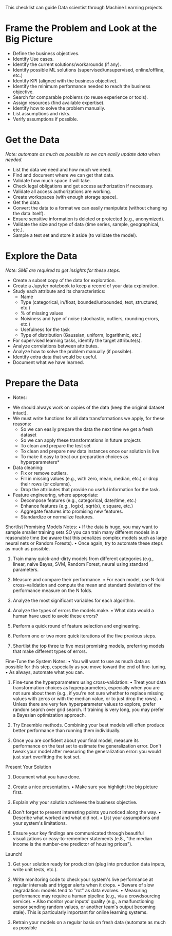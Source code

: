 This checklist can guide Data scientist through Machine Learning projects.

# Frame the Problem and Look at the Big Picture
- Define the business objectives.
- Identify Use cases.
- Identify the current solutions/workarounds (if any).
- Identify possible ML solutions (supervised/unsupervised, online/offline, etc.)
- Identify KPI (aligned with the business objective).
- Identify the minimum performance needed to reach the business objective.
- Search for comparable problems (to reuse experience or tools).
- Assign resources (find available expertise).
- Identify how to solve the problem manually.
- List assumptions and risks.
- Verify assumptions if possible.

# Get the Data
*Note: automate as much as possible so we can easily update data when needed.*
- List the data we need and how much we need.
- Find and document where we can get that data.
- Validate how much space it will take.
- Check legal obligations and get access authorization if necessary.
- Validate all access authorizations are working.
- Create workspaces (with enough storage space).
- Get the data.
- Convert the data to a format we can easily manipulate (without changing the data itself).
- Ensure sensitive information is deleted or protected (e.g., anonymized).
- Validate the size and type of data (time series, sample, geographical, etc.).
- Sample a test set and store it aside (to validate the model).

# Explore the Data
*Note: SME are required to get insights for these steps.*
- Create a subset copy of the data for exploration.
- Create a Jupyter notebook to keep a record of your data exploration.
- Study each attribute and its characteristics:
  - Name
  - Type (categorical, in/float, bounded/unbounded, text, structured, etc.)
  - % of missing values
  - Noisiness and type of noise (stochastic, outliers, rounding errors, etc.)
  - Usefulness for the task
  - Type of distribution (Gaussian, uniform, logarithmic, etc.)
- For supervised learning tasks, identify the target attribute(s).
- Analyze correlations between attributes.
- Analyze how to solve the problem manually (if possible).
- Identify extra data that would be useful.
- Document what we have learned.

# Prepare the Data
* Notes:
- We should always work on copies of the data (keep the original dataset intact).
- We must write functions for all data transformations we apply, for these reasons:
  - So we can easily prepare the data the next time we get a fresh dataset
  - So we can apply these transformations in future projects
  - To clean and prepare the test set
  - To clean and prepare new data instances once our solution is live
  - To make it easy to treat our preparation choices as hyperparameters*
- Data cleaning:
  - Fix or remove outliers.
  - Fill in missing values (e.g., with zero, mean, median, etc.) or drop their rows (or columns).
  - Drop the attributes that provide no useful information for the task.
- Feature engineering, where appropriate:
  - Decompose features (e.g., categorical, date/time, etc.)
  - Enhance features (e.g., log(x), sqrt(x), x square, etc.)
  - Aggregate features into promising new features.
  - Standardize or normalize features.

Shortlist Promising Models
Notes:
•	If the data is huge, you may want to sample smaller training sets SO you can train many different models in a reasonable time (be aware that this penalizes complex models such as large neural nets or Random Forests).
•	Once again, try to automate these steps as much as possible.

1. Train many quick-and-dirty models from different categories (e.g., linear, naive Bayes, SVM, Random Forest, neural using standard parameters.

2. Measure and compare their performance.
•	For each model, use N-fold cross-validation and compute the mean and standard deviation of the performance measure on the N folds.

3. Analyze the most significant variables for each algorithm.

4. Analyze the types of errors the models make.
•	What data would a human have used to avoid these errors?

5. Perform a quick round of feature selection and engineering.

6. Perform one or two more quick iterations of the five previous steps.

7. Shortlist the top three to five most promising models, preferring models that make different types of errors.

Fine-Tune the System
Notes:
•	You will want to use as much data as possible for this step, especially as you move toward the end of fine-tuning.
•	As always, automate what you can.

1. Fine-tune the hyperparameters using cross-validation:
•	Treat your data transformation choices as hyperparameters, especially when you are not sure about them (e.g., if you're not sure whether to replace missing values with zeros or with the median value, or to just drop the rows).
•	Unless there are very few hyperparameter values to explore, prefer random search over grid search. If training is very long, you may prefer a Bayesian optimization approach.
2. Try Ensemble methods. Combining your best models will often produce better performance than running them individually.

3. Once you are confident about your final model, measure its performance on the test set to estimate the generalization error. Don't tweak your model after measuring the generalization error: you would just start overfitting the test set.

Present Your Solution

1. Document what you have done.

2. Create a nice presentation.
•	Make sure you highlight the big picture first.

3. Explain why your solution achieves the business objective.

4. Don't forget to present interesting points you noticed along the way.
•	Describe what worked and what did not.
•	List your assumptions and your system's limitations.

5. Ensure your key findings are communicated through beautiful visualizations or
easy-to-remember statements (e.8., "the median income is the number-one predictor of housing prices").

Launch!

1. Get your solution ready for production (plug into production data inputs, write
unit tests, etc.).

2. Write monitoring code to check your system's live performance at regular intervals and trigger alerts when it drops.
•	Beware of slow degradation: models tend to "rot" as data evolves.
•	Measuring performance may require a human pipeline (e.g., via a crowdsourcing service).
•	Also monitor your inputs' quality (e.g., a malfunctioning sensor sending random values, or another team's output becoming stale). This is particularly
important for online learning systems.

3. Retrain your models on a regular basis on fresh data (automate as much as
possible
